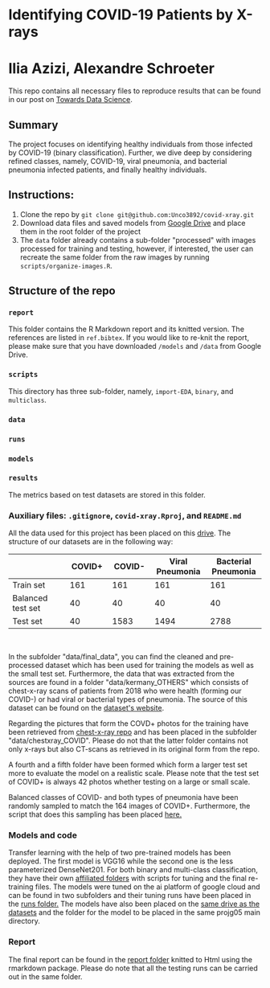 # Identifying COVID-19 Patients by X-rays
# Ilia Azizi, Alexandre Schroeter


This repo contains all necessary files to reproduce results that can be found in our post on [Towards Data Science](XXX).

## Summary

The project focuses on identifying healthy individuals from those infected by COVID-19 (binary classification). Further, we dive deep by considering refined classes, namely, COVID-19, viral pneumonia, and bacterial pneumonia infected patients, and finally healthy individuals.

## Instructions: 

1. Clone the repo by `git clone git@github.com:Unco3892/covid-xray.git`
2. Download data files and saved models from [Google Drive](https://drive.google.com/drive/folders/128hxYxQ8kVEkSkVGikueiqBxWTmDIW2h?usp=sharing) and place them in the root folder of the project
3. The `data` folder already contains a sub-folder "processed" with images processed for training and testing, however, if interested, the user can recreate the same folder from the raw images by running `scripts/organize-images.R`.

## Structure of the repo

### `report`

This folder contains the R Markdown report and its knitted version. The references are listed in `ref.bibtex`. If you would like to re-knit the report, please make sure that you have downloaded `/models` and `/data` from Google Drive.

### `scripts`

This directory has three sub-folder, namely, `import-EDA`, `binary`, and `multiclass`. 

### `data`

### `runs`

### `models`

### `results`

The metrics based on test datasets are stored in this folder.

### Auxiliary files: `.gitignore`, `covid-xray.Rproj`, and `README.md`

All the data used for this project has been placed on this [drive](https://drive.google.com/open?id=128hxYxQ8kVEkSkVGikueiqBxWTmDIW2h). The structure of our datasets are in the following way:

<center>
<table class="tg" width = 80%>
<thead>
  <tr>
    <th class="tg-i7a5"; width = 20%></th>
    <th class="tg-5x9q"; width = 10%>COVID+</th>
    <th class="tg-5x9q"; width = 10%>COVID-</th>
    <th class="tg-5x9q"; width = 10%>Viral Pneumonia</th>
    <th class="tg-5x9q"; width = 10%>Bacterial Pneumonia</th>
  </tr>
</thead>
<tbody>
  <tr>
    <td class="tg-i7a5">Train set</td>
    <td class="tg-3zvv">161</td>
    <td class="tg-3zvv">161</td>
    <td class="tg-3zvv">161</td>
    <td class="tg-3zvv">161</td>
  </tr>
  <tr>
    <td class="tg-i7a5">Balanced test set</td>
    <td class="tg-3zvv">40</td>
    <td class="tg-3zvv">40</td>
    <td class="tg-3zvv">40</td>
    <td class="tg-3zvv">40</td>
  </tr>
  <tr>
    <td class="tg-i7a5">Test set</td>
    <td class="tg-3zvv">40</td>
    <td class="tg-3zvv">1583</td>
    <td class="tg-3zvv">1494</td>
    <td class="tg-3zvv">2788</td>
  </tr>
</tbody>
</table>
</center>
&nbsp;
&nbsp;

In the subfolder "data/final_data", you can find the cleaned and pre-processed dataset which has been used for training the models as well as the small test set. Furthermore, the data that was extracted from the sources are found in a folder "data/kermany_OTHERS" which consists of chest-x-ray scans of patients from 2018  who were health (forming our COVID-) or had viral or bacterial types of pneumonia. The source of this dataset can be found on the [dataset's website](https://data.mendeley.com/datasets/rscbjbr9sj/3). </p>
Regarding the pictures that form the COVD+ photos for the training have been retrieved from [chest-x-ray repo](https://github.com/ieee8023/covid-chestxray-dataset) and has been placed in the subfolder "data/chestxray_COVID". Please do not that the latter folder contains not only x-rays but also CT-scans as retrieved in its original form from the repo. </p>
A fourth and a fifth folder have been formed which form a larger test set more to evaluate the model on a realistic scale. Please note that the test set of COVID+ is always 42 photos whether testing on a large or small scale.</p>
Balanced classes of COVID- and both types of pneumonia have been randomly sampled to match the 164 images of COVID+. Furthermore, the script that does this sampling has been placed [here.](https://github.com/deep-class/projg05/blob/master/scripts/import_EDA/photo-organization.R)

### Models and code
Transfer learning with the help of two pre-trained models has been deployed. The first model is VGG16 while the second one is the less parameterized DenseNet201. For both binary and multi-class classification, they have their own [affiliated folders](https://github.com/deep-class/projg05/blob/master/scripts) with scripts for tuning and the final re-training files. The models were tuned on the ai platform of google cloud and can be found in two subfolders and their tuning runs have been placed in the [runs folder.](https://github.com/deep-class/projg05/blob/master/runs)
The models have also been placed on the [same drive as the datasets](https://drive.google.com/open?id=128hxYxQ8kVEkSkVGikueiqBxWTmDIW2h) and the folder for the model to be placed in the same projg05 main directory.

### Report
The final report can be found in the [report folder](https://github.com/deep-class/projg05/blob/master/report) knitted to Html using the rmarkdown package. Please do note that all the testing runs can be carried out in the same folder.

